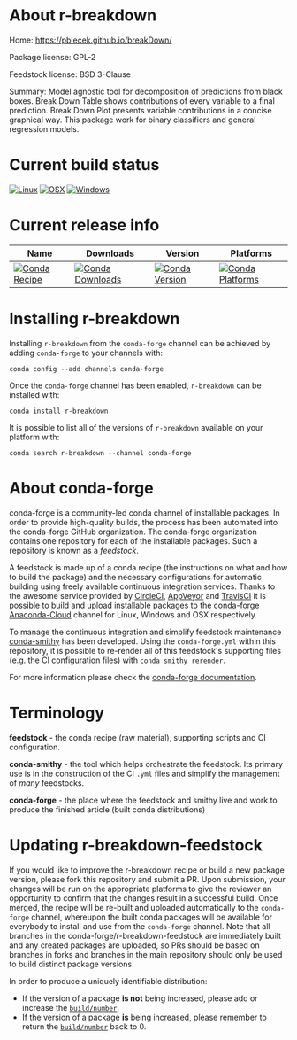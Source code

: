 About r-breakdown
=================

Home: https://pbiecek.github.io/breakDown/

Package license: GPL-2

Feedstock license: BSD 3-Clause

Summary: Model agnostic tool for decomposition of predictions from black boxes. Break Down Table shows contributions of every variable to a final prediction.  Break Down Plot presents variable contributions in a concise graphical way.  This package work for binary classifiers and general regression models. 



Current build status
====================

[![Linux](https://img.shields.io/circleci/project/github/conda-forge/r-breakdown-feedstock/master.svg?label=Linux)](https://circleci.com/gh/conda-forge/r-breakdown-feedstock)
[![OSX](https://img.shields.io/travis/conda-forge/r-breakdown-feedstock/master.svg?label=macOS)](https://travis-ci.org/conda-forge/r-breakdown-feedstock)
[![Windows](https://img.shields.io/appveyor/ci/conda-forge/r-breakdown-feedstock/master.svg?label=Windows)](https://ci.appveyor.com/project/conda-forge/r-breakdown-feedstock/branch/master)

Current release info
====================

| Name | Downloads | Version | Platforms |
| --- | --- | --- | --- |
| [![Conda Recipe](https://img.shields.io/badge/recipe-r--breakdown-green.svg)](https://anaconda.org/conda-forge/r-breakdown) | [![Conda Downloads](https://img.shields.io/conda/dn/conda-forge/r-breakdown.svg)](https://anaconda.org/conda-forge/r-breakdown) | [![Conda Version](https://img.shields.io/conda/vn/conda-forge/r-breakdown.svg)](https://anaconda.org/conda-forge/r-breakdown) | [![Conda Platforms](https://img.shields.io/conda/pn/conda-forge/r-breakdown.svg)](https://anaconda.org/conda-forge/r-breakdown) |

Installing r-breakdown
======================

Installing `r-breakdown` from the `conda-forge` channel can be achieved by adding `conda-forge` to your channels with:

```
conda config --add channels conda-forge
```

Once the `conda-forge` channel has been enabled, `r-breakdown` can be installed with:

```
conda install r-breakdown
```

It is possible to list all of the versions of `r-breakdown` available on your platform with:

```
conda search r-breakdown --channel conda-forge
```


About conda-forge
=================

conda-forge is a community-led conda channel of installable packages.
In order to provide high-quality builds, the process has been automated into the
conda-forge GitHub organization. The conda-forge organization contains one repository
for each of the installable packages. Such a repository is known as a *feedstock*.

A feedstock is made up of a conda recipe (the instructions on what and how to build
the package) and the necessary configurations for automatic building using freely
available continuous integration services. Thanks to the awesome service provided by
[CircleCI](https://circleci.com/), [AppVeyor](https://www.appveyor.com/)
and [TravisCI](https://travis-ci.org/) it is possible to build and upload installable
packages to the [conda-forge](https://anaconda.org/conda-forge)
[Anaconda-Cloud](https://anaconda.org/) channel for Linux, Windows and OSX respectively.

To manage the continuous integration and simplify feedstock maintenance
[conda-smithy](https://github.com/conda-forge/conda-smithy) has been developed.
Using the ``conda-forge.yml`` within this repository, it is possible to re-render all of
this feedstock's supporting files (e.g. the CI configuration files) with ``conda smithy rerender``.

For more information please check the [conda-forge documentation](https://conda-forge.org/docs/).

Terminology
===========

**feedstock** - the conda recipe (raw material), supporting scripts and CI configuration.

**conda-smithy** - the tool which helps orchestrate the feedstock.
                   Its primary use is in the construction of the CI ``.yml`` files
                   and simplify the management of *many* feedstocks.

**conda-forge** - the place where the feedstock and smithy live and work to
                  produce the finished article (built conda distributions)


Updating r-breakdown-feedstock
==============================

If you would like to improve the r-breakdown recipe or build a new
package version, please fork this repository and submit a PR. Upon submission,
your changes will be run on the appropriate platforms to give the reviewer an
opportunity to confirm that the changes result in a successful build. Once
merged, the recipe will be re-built and uploaded automatically to the
`conda-forge` channel, whereupon the built conda packages will be available for
everybody to install and use from the `conda-forge` channel.
Note that all branches in the conda-forge/r-breakdown-feedstock are
immediately built and any created packages are uploaded, so PRs should be based
on branches in forks and branches in the main repository should only be used to
build distinct package versions.

In order to produce a uniquely identifiable distribution:
 * If the version of a package **is not** being increased, please add or increase
   the [``build/number``](https://conda.io/docs/user-guide/tasks/build-packages/define-metadata.html#build-number-and-string).
 * If the version of a package **is** being increased, please remember to return
   the [``build/number``](https://conda.io/docs/user-guide/tasks/build-packages/define-metadata.html#build-number-and-string)
   back to 0.
